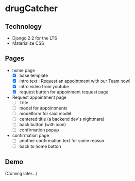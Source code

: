 <h1>drugCatcher</h1>

## Technology
 - Django 2.2 for the LTS 
 - Materialize CSS

## Pages
 - home page 
    - [X] base template
    - [X] intro text : Request an appointment with our Team now!
    - [X] intro video from youtube
    - [X] request button for appoinment request page

 - Request appointment page
    - [ ] Title
    - [ ] model for appointments
    - [ ] modelform for said model
    - [ ] centered title (a backend dev's nightmare)
    - [ ] back button (with icon)
    - [ ] confirmation popup

 - confirmation page
    - [ ] another confirmation text for some reason
    - [ ] back to home button

## Demo
(Coming later...)